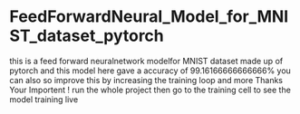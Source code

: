 # FeedForwardNeural_Model_for_MNIST_dataset_pytorch
this is a feed forward neuralnetwork modelfor MNIST dataset made up of pytorch  and this model here gave a accuracy of 99.16166666666666% you can also so improve this by increasing the training loop and more                                          Thanks Your   Importent !  run the whole project then go to the training cell to see the model training live
